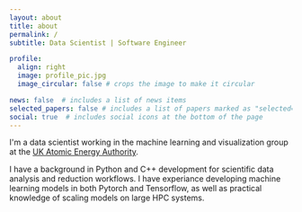```yaml
---
layout: about
title: about
permalink: /
subtitle: Data Scientist | Software Engineer

profile:
  align: right
  image: profile_pic.jpg
  image_circular: false # crops the image to make it circular

news: false  # includes a list of news items
selected_papers: false # includes a list of papers marked as "selected={true}"
social: true  # includes social icons at the bottom of the page
---
```


I'm a data scientist working in the machine learning and visualization group at the [UK Atomic Energy Authority](https://ccfe.ukaea.uk/). 

I have a background in Python and C++ development for scientific data analysis and reduction workflows. I have experiance developing machine learning models in both Pytorch and Tensorflow, as well as practical knowledge of scaling models on large HPC systems.
